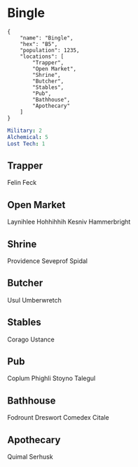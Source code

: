 # Bingle

```
{
    "name": "Bingle",
    "hex": "B5",
    "population": 1235,
    "locations": [
        "Trapper",
        "Open Market",
        "Shrine",
        "Butcher",
        "Stables",
        "Pub",
        "Bathhouse",
        "Apothecary"
    ]
}
```

```yml
Military: 2
Alchemical: 5
Lost Tech: 1
```

## Trapper
Felin Feck

## Open Market
Laynihlee
Hohhihhih
Kesniv Hammerbright

## Shrine
Providence
Seveprof Spidal

## Butcher
Usul Umberwretch

## Stables
Corago Ustance

## Pub
Coplum Phighli
Stoyno Talegul

## Bathhouse
Fodrount Dreswort
Comedex Citale

## Apothecary
Quimal Serhusk
